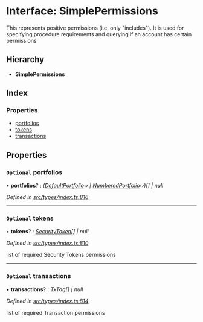 # Interface: SimplePermissions

This represents positive permissions (i.e. only "includes"). It is used
  for specifying procedure requirements and querying if an account has certain
  permissions

## Hierarchy

* **SimplePermissions**

## Index

### Properties

* [portfolios](simplepermissions.md#optional-portfolios)
* [tokens](simplepermissions.md#optional-tokens)
* [transactions](simplepermissions.md#optional-transactions)

## Properties

### `Optional` portfolios

• **portfolios**? : *([DefaultPortfolio](../classes/defaultportfolio.md)‹› | [NumberedPortfolio](../classes/numberedportfolio.md)‹›)[] | null*

*Defined in [src/types/index.ts:816](https://github.com/PolymathNetwork/polymesh-sdk/blob/da0f7fd7/src/types/index.ts#L816)*

___

### `Optional` tokens

• **tokens**? : *[SecurityToken](../classes/securitytoken.md)[] | null*

*Defined in [src/types/index.ts:810](https://github.com/PolymathNetwork/polymesh-sdk/blob/da0f7fd7/src/types/index.ts#L810)*

list of required Security Tokens permissions

___

### `Optional` transactions

• **transactions**? : *TxTag[] | null*

*Defined in [src/types/index.ts:814](https://github.com/PolymathNetwork/polymesh-sdk/blob/da0f7fd7/src/types/index.ts#L814)*

list of required Transaction permissions
